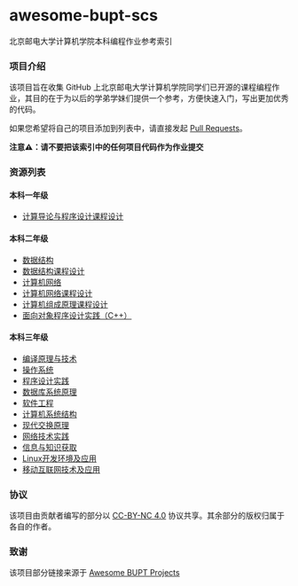 # awesome-bupt-scs

北京邮电大学计算机学院本科编程作业参考索引

### 项目介绍

该项目旨在收集 GitHub 上北京邮电大学计算机学院同学们已开源的课程编程作业，其目的在于为以后的学弟学妹们提供一个参考，方便快速入门，写出更加优秀的代码。

如果您希望将自己的项目添加到列表中，请直接发起 [Pull Requests](https://github.com/name1e5s/Awesome-BUPT-SCS/pulls)。

**注意⚠️：请不要把该索引中的任何项目代码作为作业提交**

### 资源列表

#### 本科一年级

- [计算导论与程序设计课程设计](./projects/Introduction-to-Computing-and-Foundation-of-Programming.md)

#### 本科二年级

- [数据结构](./projects/Data-Structures.md)
- [数据结构课程设计](./projects/Project-Laboratory-Algorithms-and-Data-Structures.md)
- [计算机网络](./projects/Computer-Networks.md)
- [计算机网络课程设计](./projects/Advanced-Labs-in-Computer-Networks.md)
- [计算机组成原理课程设计](./projects/Advanced-Labs-in-Computer-Architecture.md)
- [面向对象程序设计实践（C++）](./projects/C++.md)

#### 本科三年级

- [编译原理与技术](./projects/Compilers.md)
- [操作系统](./projects/Operating-Systems.md)
- [程序设计实践](./projects/Program-Practice.md)
- [数据库系统原理](./projects/Database.md)
- [软件工程](./projects/Software-Engineering.md)
- [计算机系统结构](./projects/Computer-Architecture.md)
- [现代交换原理](./projects/Switcher.md)
- [网络技术实践](./projects/Network-Practice.md)
- [信息与知识获取](./project/Info-Know.md)
- [Linux开发环境及应用](./projects/Linux.md)
- [移动互联网技术及应用](./projects/Mobile-Internet-Technology-and-Application.md)

### 协议

该项目由贡献者编写的部分以 [CC-BY-NC 4.0](http://creativecommons.org/licenses/by-nc/4.0/) 协议共享。其余部分的版权归属于各自的作者。

### 致谢

该项目部分链接来源于 [Awesome BUPT Projects
](https://github.com/Awesome-BUPT/Awesome-BUPT-Projects)
